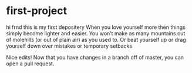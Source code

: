 # first-project
hi frnd this is my first depositery
 When you love yourself more then things simply become lighter and easier. You won’t make as many mountains out of molehills (or out of plain air) as you used to. Or beat yourself up or drag yourself down over mistakes or temporary setbacks
 
 Nice edits! Now that you have changes in a branch off of master, you can open a pull request.
